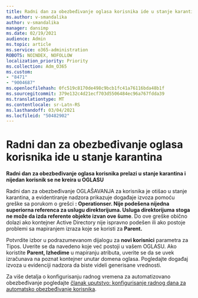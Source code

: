 ```yaml
---
title: Radni dan za obezbeđivanje oglasa korisnika ide u stanje karantina
ms.author: v-smandalika
author: v-smandalika
manager: dansimp
ms.date: 02/19/2021
audience: Admin
ms.topic: article
ms.service: o365-administration
ROBOTS: NOINDEX, NOFOLLOW
localization_priority: Priority
ms.collection: Adm_O365
ms.custom:
- "8471"
- "9004687"
ms.openlocfilehash: 0fc519c8170de498c9bcb1fc41a76116bda48b1f
ms.sourcegitcommit: 379e132c4d21ecf703d5506484ec96a767fdda39
ms.translationtype: MT
ms.contentlocale: sr-Latn-RS
ms.lasthandoff: 03/04/2021
ms.locfileid: "50482902"
---
```

# <a name="workday-to-ad-user-provisioning-goes-into-quarantine-state"></a>Radni dan za obezbeđivanje oglasa korisnika ide u stanje karantina

**Radni dan za obezbeđivanje oglasa korisnika prelazi u stanje karantina i nijedan korisnik se ne kreira u OGLASU**

Radni dan za obezbeđivanje OGLAŠAVANJA za korisnika je otišao u stanje karantina, a evidentiranje nadzora prikazuje događaje izvoza pomoću greške sa porukom o grešci **: Operationser. Nije podešena nijedna superiorna referenca za uslugu direktorijuma. Usluga direktorijuma stoga ne može da izda referente objekte izvan ove šume**. Do ove greške obično dolazi ako kontejner Active Directory nije ispravno podešen ili ako postoje problemi sa mapiranjem izraza koje se koristi za **Parent.**

Potvrdite izbor u podrazumevanom dijalogu za **novi korisnici** parametra za Tipos. Uverite se da navedeno koje već postoji u vašem OGLASU. Ako koristite **Parent, Izhedime** u mapiranju atributa, uverite se da se uvek izračunava na poznat kontejner unutar domena oglasa. Pogledajte događaj izvoza u evidenciji nadzora da biste videli generisane vrednosti.

Za više detalja o konfigurisanju radnog vremena za automatizovano obezbeđivanje pogledajte [članak uputstvo: konfigurisanje radnog dana za automatsko obezbeđivanje korisnika](https://docs.microsoft.com/azure/active-directory/saas-apps/workday-inbound-tutorial).

